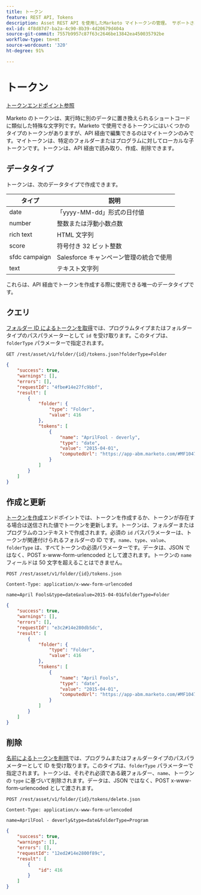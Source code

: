 ```yaml
---
title: トークン
feature: REST API, Tokens
description: Asset REST API を使用したMarketo マイトークンの管理。 サポートされるデータタイプ、フォルダーまたはプログラムによる取得、フォームエンコードされた POST を使用した作成または更新、名前別の削除を参照してください。
exl-id: 4f8d87d7-ba2a-4c90-8b39-4d20679d404a
source-git-commit: 7557b9957c87f63c2646be13842ea450035792be
workflow-type: tm+mt
source-wordcount: '320'
ht-degree: 91%

---
```


# トークン

[トークンエンドポイント参照](https://developer.adobe.com/marketo-apis/api/asset/#tag/Tokens)

Marketo のトークンは、実行時に別のデータに置き換えられるショートコードに類似した特殊な文字列です。Marketo で使用できるトークンにはいくつかのタイプのトークンがありますが、API 経由で編集できるのはマイトークンのみです。マイトークンは、特定のフォルダーまたはプログラムに対してローカルな子トークンです。トークンは、API 経由で読み取り、作成、削除できます。

## データタイプ

トークンは、次のデータタイプで作成できます。

| タイプ | 説明 |
|---------------|----------------------------------------------------|
| date | 「yyyy-MM-dd」形式の日付値 |
| number | 整数または浮動小数点数 |
| rich text | HTML 文字列 |
| score | 符号付き 32 ビット整数 |
| sfdc campaign | Salesforce キャンペーン管理の統合で使用 |
| text | テキスト文字列 |

これらは、API 経由でトークンを作成する際に使用できる唯一のデータタイプです。

## クエリ

[フォルダー ID によるトークンを取得](https://developer.adobe.com/marketo-apis/api/asset/#tag/Tokens/operation/getTokensByFolderIdUsingGET)では、プログラムタイプまたはフォルダータイプのパスパラメーターとして `id` を受け取ります。このタイプは、`folderType` パラメーターで指定されます。

```curl
GET /rest/asset/v1/folder/{id}/tokens.json?folderType=Folder
```

```json
{
    "success": true,
    "warnings": [],
    "errors": [],
    "requestId": "4fbe#14e27fc9bbf",
    "result": [
        {
            "folder": {
                "type": "Folder",
                "value": 416
            },
            "tokens": [
                {
                    "name": "AprilFool - deverly",
                    "type": "date",
                    "value": "2015-04-01",
                    "computedUrl": "https://app-abm.marketo.com/#MF1047C3"
                }
            ]
        }
    ]
}
```

## 作成と更新

[トークンを作成](https://developer.adobe.com/marketo-apis/api/asset/#tag/Tokens/operation/addTokenTOFolderUsingPOST)エンドポイントでは、トークンを作成するか、トークンが存在する場合は送信された値でトークンを更新します。トークンは、フォルダーまたはプログラムのコンテキストで作成されます。必須の `id` パスパラメーターは、トークンが関連付けられるフォルダーの ID です。`name`、`type`、`value`、`folderType` は、すべてトークンの必須パラメーターです。データは、JSON ではなく、POST x-www-form-urlencoded として渡されます。トークンの `name` フィールドは 50 文字を超えることはできません。

```
POST /rest/asset/v1/folder/{id}/tokens.json
```

```
Content-Type: application/x-www-form-urlencoded
```

```
name=April Fools&type=date&value=2015-04-01&folderType=Folder
```

```json
{
    "success": true,
    "warnings": [],
    "errors": [],
    "requestId": "e3c2#14e280db5dc",
    "result": [
        {
            "folder": {
                "type": "Folder",
                "value": 416
            },
            "tokens": [
                {
                    "name": "April Fools",
                    "type": "date",
                    "value": "2015-04-01",
                    "computedUrl": "https://app-abm.marketo.com/#MF1047C3"
                }
            ]
        }
    ]
}
```

## 削除

[名前によるトークンを削除](https://developer.adobe.com/marketo-apis/api/asset/#tag/Tokens/operation/deleteTokenByNameUsingPOST)では、プログラムまたはフォルダータイプのパスパラメーターとして ID を受け取ります。このタイプは、`folderType` パラメーターで指定されます。トークンは、それぞれ必須である親フォルダー、`name`、トークンの `type` に基づいて削除されます。データは、JSON ではなく、POST x-www-form-urlencoded として渡されます。

```
POST /rest/asset/v1/folder/{id}/tokens/delete.json
```

```
Content-Type: application/x-www-form-urlencoded
```

```
name=AprilFool - deverly&type=date&folderType=Program
```

```json
{
    "success": true,
    "warnings": [],
    "errors": [],
    "requestId": "12ed2#14e2800f89c",
    "result": [
        {
            "id": 416
        }
    ]
}
```
